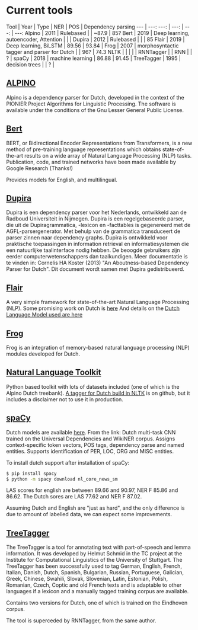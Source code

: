 # Current tools

Tool    | Year | Type                                           |    NER      |  POS      | Dependency parsing
---     | ---:                                            ---:  |   ---:      | ---:      | ---:
Alpino  | 2011 | Rulebased                                      |             | ~87.9     |  85?
Bert    | 2019 | Deep learning, autoencoder, Attention          |             |           |
Dupira  | 2012 | Rulebased                                      |             |           |  85
Flair   | 2019 | Deep learning, BiLSTM                          |    89.56    |  93.84    |
Frog    | 2007 | morphosyntactic tagger and parser for Dutch    |             |  96?      |  74.3
NLTK    |      |                                                |             |           | 
RNNTagger  |      | RNN                                         |             |    ?      | 
spaCy   | 2018 | machine learning                               |    86.88    |  91.45    | 
TreeTagger | 1995 | decision trees                              |             |    ?      | 

## [ALPINO](http://www.let.rug.nl/vannoord/alp/Alpino/)

Alpino is a dependency parser for Dutch, developed in the context of the PIONIER Project Algorithms for Linguistic Processing. The software is available under the conditions of the Gnu Lesser General Public License.


## [Bert](https://github.com/google-research/bert)

BERT, or Bidirectional Encoder Representations from Transformers, is a new method of pre-training language representations which obtains state-of-the-art results on a wide array of Natural Language Processing (NLP) tasks.
Publication, code, and trained networks have been made available by Google Research (Thanks!)

Provides models for English, and multilingual.


## [Dupira](https://ivdnt.org/downloads/taalmaterialen/tstc-dupira)

Dupira is een dependency parser voor het Nederlands, ontwikkeld aan de Radboud Universiteit in Nijmegen. Dupira is een regelgebaseerde parser, die uit de Dupiragrammatica, -lexicon en -facttables is gegenereerd met de AGFL-parsergenerator. Met behulp van de grammatica transduceert de parser zinnen naar dependency graphs. Dupira is ontwikkeld voor praktische toepassingen in information retrieval en informatiesystemen die een natuurlijke taalinterface nodig hebben. De beoogde gebruikers zijn eerder computerwetenschappers dan taalkundigen. Meer documentatie is te vinden in: Cornelis HA Koster (2013) "An Aboutness-based Dependency Parser for Dutch". Dit document wordt samen met Dupira gedistribueerd.


## [Flair](https://github.com/zalandoresearch/flair)

A very simple framework for state-of-the-art Natural Language Processing (NLP).
Some promising work on Dutch is [here](https://github.com/stefan-it/flair-experiments)
And details on the [Dutch Language Model used are here](https://github.com/stefan-it/flair-lms)


## [Frog](https://languagemachines.github.io/frog/)

Frog is an integration of memory-based natural language processing (NLP) modules developed for Dutch.


## [Natural Language Toolkit](https://www.nltk.org/)

Python based toolkit with lots of datasets included (one of which is the Alpino Dutch treebank).
[A tagger for Dutch build in NLTK](https://github.com/evanmiltenburg/Dutch-tagger) is on github, but it includes a disclaimer not to use it in production.


## [spaCy](https://spacu.io)

Dutch models are available [here](https://spacy.io/models/nl). From the link:
Dutch multi-task CNN trained on the Universal Dependencies and WikiNER corpus. Assigns context-specific token vectors, POS tags, dependency parse and named entities. Supports identification of PER, LOC, ORG and MISC entities.

To install dutch support after installation of spaCy:
```bash
$ pip install spacy
$ python -m spacy download nl_core_news_sm
```

LAS scores for english are between 89.66 and 90.97, NER F 85.86 and 86.62.
The Dutch sores are LAS 77.62 and NER F 87.02.

Assuming Dutch and English are "just as hard", and the only difference is due to amount of labelled data, we can expect some improvements.


## [TreeTagger](http://www.cis.uni-muenchen.de/~schmid/tools/TreeTagger/)

The TreeTagger is a tool for annotating text with part-of-speech and lemma information. It was developed by Helmut Schmid in the TC project at the Institute for Computational Linguistics of the University of Stuttgart. The TreeTagger has been successfully used to tag German, English, French, Italian, Danish, Dutch, Spanish, Bulgarian, Russian, Portuguese, Galician, Greek, Chinese, Swahili, Slovak, Slovenian, Latin, Estonian, Polish, Romanian, Czech, Coptic and old French texts and is adaptable to other languages if a lexicon and a manually tagged training corpus are available.

Contains two versions for Dutch, one of which is trained on the Eindhoven corpus.

The tool is superceded by RNNTagger, from the same author.

